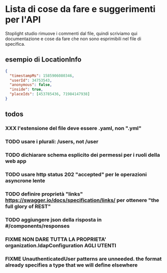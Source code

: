 # Lista di cose da fare e suggerimenti per l'API

Stoplight studio rimuove i commenti dal file, quindi scriviamo qui documentazione e cose da fare
che non sono esprimibili nel file di specifica.

## esempio di LocationInfo

```json
{
  "timestampMs": 1585906080346,
  "userId": 34753543,
  "anonymous": false,
  "inside": true,
  "placeIds": [453785436, 71984147938]
}
```

## todos

### XXX l'estensione del file deve essere .yaml, non ".yml"

### TODO usare i plurali: /users, not /user

### TODO dichiarare schema esplicito dei permessi per i ruoli della web app

### TODO usare http status 202 "accepted" per le operazioni asyncrone lente

### TODO definire proprietà "links" <https://swagger.io/docs/specification/links/> per ottenere "the full glory of REST"

### TODO aggiungere json della risposta in #/components/responses

### FIXME NON DARE TUTTA LA PROPRIETA' organization.ldapConfiguration AGLI UTENTI

### FIXME UnauthenticatedUser patterns are unneeded. the format already specifies a type that we will define elsewhere

<!--
  /version:
    get:
      tags:
        - stalker web app
        - stalker mobile app
      description: Get the current server version.
      operationId: getVersion
      responses:
        "200":
          description: Ok.
          content:
            application/json:
              schema:
                type: object
                required:
                  - version
                properties:
                  version:
                    type: string
                    description: The server's version number.
                    example: "X.Y.Z"

        default:
          $ref: "#/components/responses/DefaultResponse"
-->
